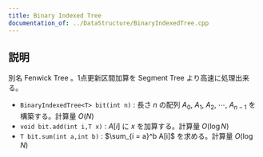```yaml
---
title: Binary Indexed Tree
documentation_of: ../DataStructure/BinaryIndexedTree.cpp
---
```


## 説明
別名 Fenwick Tree 。1点更新区間加算を Segment Tree より高速に処理出来る。

- `BinaryIndexedTree<T> bit(int n)` : 長さ $n$ の配列 $A_0,\ A_1,\ A_2,\ \cdots ,\ A_{n - 1}$ を構築する。計算量 $O(N)$
- `void bit.add(int i,T x)` : $A[i]$ に $x$ を加算する。計算量 $O(\log N)$
- `T bit.sum(int a,int b)` : $\sum_{i = a}^b A[i]$ を求める。計算量 $O(\log N)$
